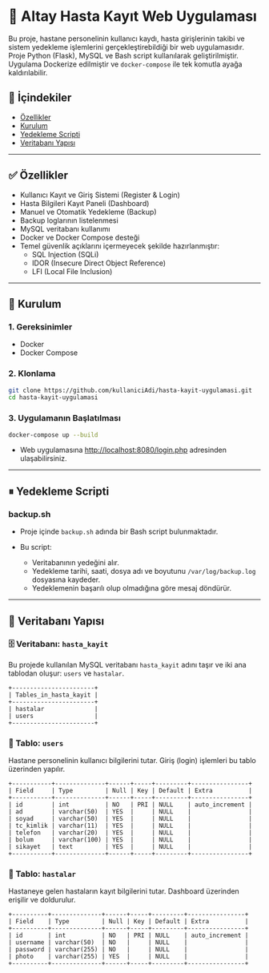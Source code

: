 # 🏥 Altay Hasta Kayıt Web Uygulaması

Bu proje, hastane personelinin kullanıcı kaydı, hasta girişlerinin takibi ve sistem yedekleme işlemlerini gerçekleştirebildiği bir web uygulamasıdır. Proje Python (Flask), MySQL ve Bash script kullanılarak geliştirilmiştir. Uygulama Dockerize edilmiştir ve `docker-compose` ile tek komutla ayağa kaldırılabilir.

## 📄 İçindekiler

- [Özellikler](#ozellikler)
- [Kurulum](#kurulum)
- [Yedekleme Scripti](#yedekleme-scripti)
- [Veritabanı Yapısı](#veritabanı-yapısı)

---

## ✅ Özellikler

- Kullanıcı Kayıt ve Giriş Sistemi (Register & Login)
- Hasta Bilgileri Kayıt Paneli (Dashboard)
- Manuel ve Otomatik Yedekleme (Backup)
- Backup loglarının listelenmesi
- MySQL veritabanı kullanımı
- Docker ve Docker Compose desteği
- Temel güvenlik açıklarını içermeyecek şekilde hazırlanmıştır:
  - SQL Injection (SQLi)
  - IDOR (Insecure Direct Object Reference)
  - LFI (Local File Inclusion)

---

## 🐳 Kurulum

### 1. Gereksinimler

- Docker
- Docker Compose

### 2. Klonlama

```bash
git clone https://github.com/kullaniciAdi/hasta-kayit-uygulamasi.git
cd hasta-kayit-uygulamasi
````

### 3. Uygulamanın Başlatılması

```bash
docker-compose up --build
```

* Web uygulamasına [http://localhost:8080/login.php](http://localhost:8080/login.php) adresinden ulaşabilirsiniz.

---

## ⏸ Yedekleme Scripti

### backup.sh

* Proje içinde `backup.sh` adında bir Bash script bulunmaktadır.
* Bu script:

  * Veritabanının yedeğini alır.
  * Yedekleme tarihi, saati, dosya adı ve boyutunu `/var/log/backup.log` dosyasına kaydeder.
  * Yedeklemenin başarılı olup olmadığına göre mesaj döndürür.

---

## 🔄 Veritabanı Yapısı

### 🗄️ Veritabanı: `hasta_kayit`

Bu projede kullanılan MySQL veritabanı `hasta_kayit` adını taşır ve iki ana tablodan oluşur: `users` ve `hastalar`.

```
+-----------------------+
| Tables_in_hasta_kayit |
+-----------------------+
| hastalar              |
| users                 |
+-----------------------+
```

### 📁 Tablo: `users`

Hastane personelinin kullanıcı bilgilerini tutar. Giriş (login) işlemleri bu tablo üzerinden yapılır.

```
+-----------+--------------+------+-----+---------+----------------+
| Field     | Type         | Null | Key | Default | Extra          |
+-----------+--------------+------+-----+---------+----------------+
| id        | int          | NO   | PRI | NULL    | auto_increment |
| ad        | varchar(50)  | YES  |     | NULL    |                |
| soyad     | varchar(50)  | YES  |     | NULL    |                |
| tc_kimlik | varchar(11)  | YES  |     | NULL    |                |
| telefon   | varchar(20)  | YES  |     | NULL    |                |
| bolum     | varchar(100) | YES  |     | NULL    |                |
| sikayet   | text         | YES  |     | NULL    |                |
+-----------+--------------+------+-----+---------+----------------+
```

### 📁 Tablo: `hastalar`

Hastaneye gelen hastaların kayıt bilgilerini tutar. Dashboard üzerinden erişilir ve doldurulur.

```
+----------+--------------+------+-----+---------+----------------+
| Field    | Type         | Null | Key | Default | Extra          |
+----------+--------------+------+-----+---------+----------------+
| id       | int          | NO   | PRI | NULL    | auto_increment |
| username | varchar(50)  | NO   |     | NULL    |                |
| password | varchar(255) | NO   |     | NULL    |                |
| photo    | varchar(255) | YES  |     | NULL    |                |
+----------+--------------+------+-----+---------+----------------+
```




